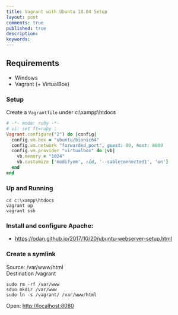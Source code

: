 ```yaml
---
title: Vagrant with Ubuntu 18.04 Setup
layout: post
comments: true
published: true
description: 
keywords: 
---
```


## Requirements

* Windows
* Vagrant (+ VirtualBox)

### Setup

Create a `Vagrantfile` under c:\xampp\htdocs

```ruby
# -*- mode: ruby -*-
# vi: set ft=ruby :
Vagrant.configure("2") do |config|
  config.vm.box = "ubuntu/bionic64"
  config.vm.network "forwarded_port", guest: 80, host: 8080
  config.vm.provider "virtualbox" do |vb|
    vb.memory = "1024"
    vb.customize ['modifyvm', :id, '--cableconnected1', 'on']
  end
end
```

### Up and Running

```
cd c:\xampp\htdocs
vagrant up
vagrant ssh
```

### Install and configure Apache:

* <https://odan.github.io/2017/10/20/ubuntu-webserver-setup.html>


### Create a symlink

Source: /var/www/html<br>
Destination /vagrant

```
sudo rm -rf /var/www
sduo mkdir /var/www
sudo ln -s /vagrant/ /var/www/html
```

Open: <http://localhost:8080>
